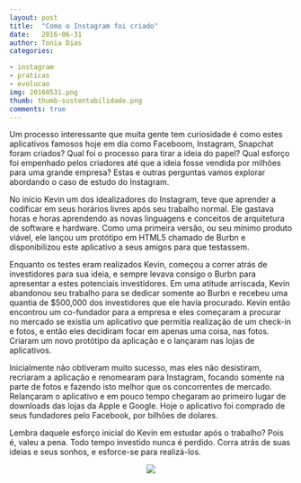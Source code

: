 ```yaml
---
layout: post
title:  "Como o Instagram foi criado"
date:   2016-06-31
author: Tonia Dias
categories: 

- instagram
- praticas
- evolucao
img: 20160531.png
thumb: thumb-sustentabilidade.png
comments: true
---
```


Um processo interessante que muita gente tem curiosidade é como estes aplicativos famosos hoje em dia como Faceboom, Instagram, Snapchat foram criados? Qual foi o processo para tirar a ideia do papel? Qual esforço foi empenhado pelos criadores até que a ideia fosse vendida por milhões para uma grande empresa? Estas e outras perguntas vamos explorar abordando o caso de estudo do Instagram.<!--more--> 

No início Kevin um dos idealizadores do Instagram, teve que aprender a codificar em seus horários livres após seu trabalho normal. Ele gastava horas e horas aprendendo as novas linguagens e conceitos de arquitetura de software e hardware. Como uma primeira versão, ou seu mínimo produto viável, ele lançou um protótipo em HTML5 chamado de Burbn e disponibilizou este aplicativo a seus amigos para que testassem. 

Enquanto os testes eram realizados Kevin, começou a correr atrás de investidores para sua ideia, e sempre levava consigo o Burbn para apresentar a estes potenciais investidores. Em uma atitude arriscada, Kevin abandonou seu trabalho para se dedicar somente ao Burbn e recebeu uma quantia de $500,000 dos investidores que ele havia procurado. Kevin então encontrou um co-fundador para a empresa e eles começaram a procurar no mercado se existia um aplicativo que permitia realização de um check-in e fotos, e então eles decidiram focar em apenas uma coisa, nas fotos. Criaram um novo protótipo da aplicação e o lançaram nas lojas de aplicativos. 

Inicialmente não obtiveram muito sucesso, mas eles não desistiram, recriaram a aplicação e renomearam para Instagram, focando somente na parte de fotos e fazendo isto melhor que os concorrentes de mercado. Relançaram o aplicativo e em pouco tempo chegaram ao primeiro lugar de downloads das lojas da Apple e Google. Hoje o aplicativo foi comprado de seus fundadores pelo Facebook, por bilhões de dolares.

Lembra daquele esforço inicial do Kevin em estudar após o trabalho? Pois é, valeu a pena. Todo tempo investido nunca é perdido. Corra atrás de suas ideias e seus sonhos, e esforce-se para realizá-los.

<p align="center">
  <img src="https://fbcdn-sphotos-f-a.akamaihd.net/hphotos-ak-xla1/v/t1.0-9/12376170_639836166156146_469816057198275906_n.png?oh=1d1d2de559aedd9b2bf20d51acc9d432&oe=57DD6503&__gda__=1474480309_0b4ce911042d33339df6170cbe8b48f9" />
</p>